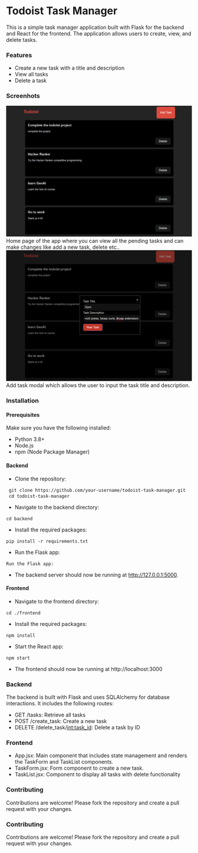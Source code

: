 # Todoist Task Manager
This is a simple task manager application built with Flask for the backend and React for the frontend. The application allows users to create, view, and delete tasks.

### Features
- Create a new task with a title and description
- View all tasks
- Delete a task

### Screenhots
<img src="images/image1.png" alt="Home Page" width="800"/>
Home page of the app where you can view all the pending tasks and can make changes like add a new task, delete etc..


<img src="images/image2.png" alt="Home Page" width="800"/>
Add task modal which allows the user to input the task title and description.

### Installation
#### Prerequisites

Make sure you have the following installed:

- Python 3.8+
- Node.js
- npm (Node Package Manager)
#### Backend
- Clone the repository:
~~~
 git clone https://github.com/your-username/todoist-task-manager.git
 cd todoist-task-manager
 ~~~
- Navigate to the backend directory:
 ~~~
 cd backend
 ~~~
- Install the required packages:
 ~~~
 pip install -r requirements.txt
 ~~~
- Run the Flask app:
 ~~~
 Run the Flask app:
 ~~~
- The backend server should now be running at http://127.0.0.1:5000.
#### Frontend
- Navigate to the frontend directory:
 ~~~
 cd ./frontend
 ~~~
- Install the required packages:
 ~~~
 npm install
 ~~~
- Start the React app:
 ~~~
 npm start
 ~~~
- The frontend should now be running at http://localhost:3000

### Backend
The backend is built with Flask and uses SQLAlchemy for database interactions. It includes the following routes:

- GET /tasks: Retrieve all tasks
- POST /create_task: Create a new task
- DELETE /delete_task/<int:task_id>: Delete a task by ID

### Frontend
- App.jsx: Main component that includes state management and renders the TaskForm and TaskList components.
- TaskForm.jsx: Form component to create a new task.
- TaskList.jsx: Component to display all tasks with delete functionality

### Contributing
Contributions are welcome! Please fork the repository and create a pull request with your changes.

### Contributing
Contributions are welcome! Please fork the repository and create a pull request with your changes.

